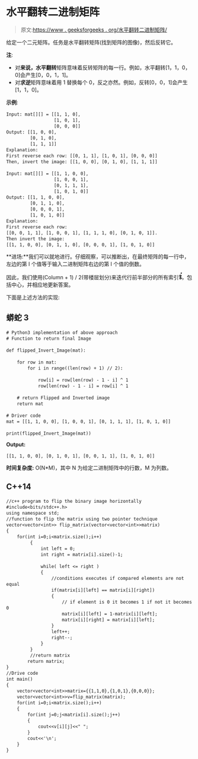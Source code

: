 # 水平翻转二进制矩阵

> 原文:[https://www . geeksforgeeks . org/水平翻转二进制矩阵/](https://www.geeksforgeeks.org/horizontally-flip-a-binary-matrix/)

给定一个二元矩阵。任务是水平翻转矩阵(找到矩阵的图像)，然后反转它。

**注**:

*   对**来说，水平翻转**矩阵意味着反转矩阵的每一行。例如，水平翻转[1，1，0，0]会产生[0，0，1，1]。
*   对**求逆**矩阵意味着用 1 替换每个 0，反之亦然。例如，反转[0，0，1]会产生[1，1，0]。

**示例**:

```
Input: mat[][] = [[1, 1, 0], 
                  [1, 0, 1], 
                  [0, 0, 0]]
Output: [[1, 0, 0], 
         [0, 1, 0], 
         [1, 1, 1]]
Explanation: 
First reverse each row: [[0, 1, 1], [1, 0, 1], [0, 0, 0]]
Then, invert the image: [[1, 0, 0], [0, 1, 0], [1, 1, 1]]

Input: mat[][] = [[1, 1, 0, 0], 
                  [1, 0, 0, 1], 
                  [0, 1, 1, 1], 
                  [1, 0, 1, 0]]
Output: [[1, 1, 0, 0], 
         [0, 1, 1, 0], 
         [0, 0, 0, 1], 
         [1, 0, 1, 0]]
Explanation: 
First reverse each row: 
[[0, 0, 1, 1], [1, 0, 0, 1], [1, 1, 1, 0], [0, 1, 0, 1]].
Then invert the image:
[[1, 1, 0, 0], [0, 1, 1, 0], [0, 0, 0, 1], [1, 0, 1, 0]]
```

**进场:**我们可以就地进行。仔细观察，可以推断出，在最终矩阵的每一行中，左边的第 I 个值等于输入二进制矩阵右边的第 I 个值的倒数。

因此，我们使用(Column + 1) / 2(带楼层划分)来迭代行前半部分的所有索引![i   ](img/c219860f95052b9f6ddef0ea3ab54389.png "Rendered by QuickLaTeX.com")，包括中心，并相应地更新答案。

下面是上述方法的实现:

## 蟒蛇 3

```
# Python3 implementation of above approach
# Function to return final Image

def flipped_Invert_Image(mat):

    for row in mat:
        for i in range((len(row) + 1) // 2):

            row[i] = row[len(row) - 1 - i] ^ 1
            row[len(row) - 1 - i] = row[i] ^ 1

    # return Flipped and Inverted image
    return mat

# Driver code
mat = [[1, 1, 0, 0], [1, 0, 0, 1], [0, 1, 1, 1], [1, 0, 1, 0]]

print(flipped_Invert_Image(mat))
```

**Output:** 

```
[[1, 1, 0, 0], [0, 1, 0, 1], [0, 0, 1, 1], [1, 0, 1, 0]]
```

**时间复杂度:** O(N*M)，其中 N 为给定二进制矩阵中的行数，M 为列数。

## C++14

```
//c++ program to flip the binary image horizontally
#include<bits/stdc++.h>
using namespace std;
//function to flip the matrix using two pointer technique
vector<vector<int>> flip_matrix(vector<vector<int>>matrix)
{
    for(int i=0;i<matrix.size();i++)
         { 
             int left = 0;
             int right = matrix[i].size()-1;

             while( left <= right )
             {
                 //conditions executes if compared elements are not equal
                 if(matrix[i][left] == matrix[i][right])
                 {
                     // if element is 0 it becomes 1 if not it becomes 0
                     matrix[i][left] = 1-matrix[i][left];
                     matrix[i][right] = matrix[i][left];
                 }
                 left++;
                 right--;
             }
         }
         //return matrix
        return matrix;
}
//Drive code
int main()
{
    vector<vector<int>>matrix={{1,1,0},{1,0,1},{0,0,0}};
    vector<vector<int>>v=flip_matrix(matrix);
    for(int i=0;i<matrix.size();i++)
    {
        for(int j=0;j<matrix[i].size();j++)
        {
            cout<<v[i][j]<<" ";
        }
        cout<<'\n';
    }
}
```